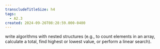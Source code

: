 ```yaml
---
transcludeTitleSize: h4
tags:
  - A2.3
created: 2024-09-26T08:28:59.000-0400
---
```

write algorithms with nested structures (e.g., to count elements in an array, calculate a total, find highest or lowest value, or perform a linear search).
